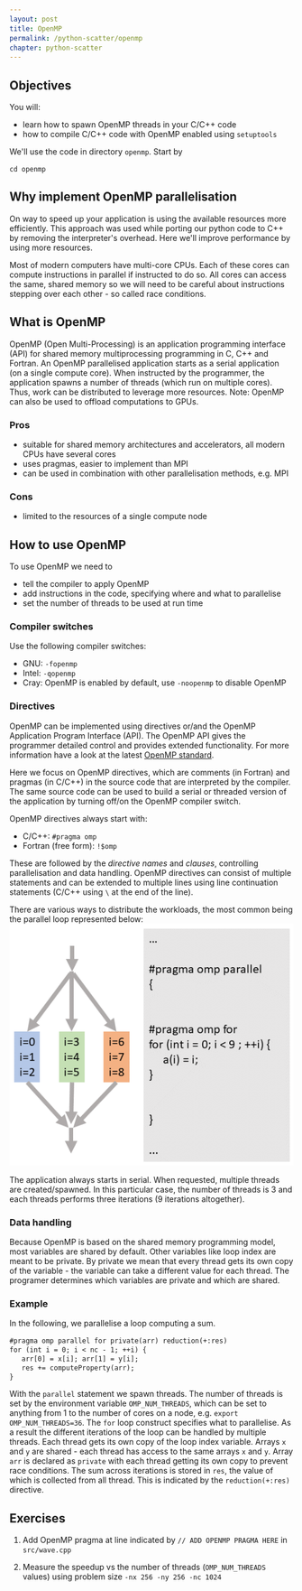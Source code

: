 ```yaml
---
layout: post
title: OpenMP
permalink: /python-scatter/openmp
chapter: python-scatter
---
```


## Objectives

You will:

* learn how to spawn OpenMP threads in your C/C++ code
* how to compile C/C++ code with OpenMP enabled using `setuptools`

We'll use the code in directory `openmp`. Start by
```
cd openmp
```

## Why implement OpenMP parallelisation

On way to speed up your application is using the available resources more efficiently. This approach was used while porting our python code to C++ by removing the interpreter's overhead. Here we'll improve performance by using more resources. 

Most of modern computers have multi-core CPUs. Each of these cores can compute instructions in parallel if instructed to do so. All cores can access the same, shared memory so we will need to be careful about instructions stepping over each other - so called race conditions.

## What is OpenMP

OpenMP (Open Multi-Processing) is an application programming interface (API) for shared memory multiprocessing programming in C, C++ and Fortran.  An OpenMP parallelised application starts as a serial application (on a single compute core). When instructed by the programmer, the application spawns a number of threads (which run on multiple cores). Thus, work can be distributed to leverage more resources. Note: OpenMP can also be used to offload computations to GPUs.

### Pros

* suitable for shared memory architectures and accelerators, all modern CPUs have several cores
* uses pragmas, easier to implement than MPI
* can be used in combination with other parallelisation methods, e.g. MPI

### Cons

* limited to the resources of a single compute node

## How to use OpenMP

To use OpenMP we need to
* tell the compiler to apply OpenMP
* add instructions in the code, specifying where and what to parallelise
* set the number of threads to be used at run time

### Compiler switches

Use the following compiler switches:
* GNU: `-fopenmp`
* Intel: `-qopenmp`
* Cray: OpenMP is enabled by default, use `-noopenmp` to disable OpenMP

### Directives

OpenMP can be implemented using directives or/and the OpenMP Application Program Interface (API). The OpenMP API gives the programmer detailed control and provides extended functionality. For more information have a look at the latest [OpenMP standard](https://www.openmp.org/wp-content/uploads/openmp-4.5.pdf). 

Here we focus on OpenMP directives, which are comments (in Fortran) and pragmas (in C/C++) in the source code that are interpreted by the compiler. The same source code can be used to build a serial or threaded version of the application by turning off/on the OpenMP compiler switch.

OpenMP directives always start with:
* C/C++: `#pragma omp`
* Fortran (free form): `!$omp`

These are followed by the _directive names_ and _clauses_, controlling parallelisation and data handling. OpenMP directives can consist of multiple statements and can be extended to multiple lines using line continuation statements (C/C++ using `\` at the end of the line).

There are various ways to distribute the workloads, the most common being the parallel loop represented below:
[![example-mpi-gather](images/example_omp_threads.png)](images/example_omp_threads.png)

The application always starts in serial. When requested, multiple threads are created/spawned. In this particular case, the number of threads is 3 and each threads performs three iterations (9 iterations altogether).

### Data handling
Because OpenMP is based on the shared memory programming model, most variables are shared by default. Other variables like loop index are meant to be private. By private we mean that every thread gets its own copy of the variable - the variable can take a different value for each thread. The programer determines which variables are private and which are shared.

### Example
In the following, we parallelise a loop computing a sum.
```
#pragma omp parallel for private(arr) reduction(+:res)
for (int i = 0; i < nc - 1; ++i) {
   arr[0] = x[i]; arr[1] = y[i];
   res += computeProperty(arr);
}
```
With the `parallel` statement we spawn threads. The number of threads is set by the environment variable `OMP_NUM_THREADS`, which can be set to anything from 1 to the number of cores on a node, e.g. `export OMP_NUM_THREADS=36`. The `for` loop construct specifies what to parallelise. As a result the different iterations of the loop can be handled by multiple threads. Each thread gets its own copy of the loop index variable. Arrays `x` and `y` are shared - each thread has access to the same arrays `x` and `y`. Array `arr` is declared as `private` with each thread getting its own copy to prevent race conditions. The sum across iterations is stored in `res`, the value of which is collected from all thread. This is indicated by the `reduction(+:res)` directive.

## Exercises

 1. Add OpenMP pragma at line indicated by `// ADD OPENMP PRAGMA HERE` in `src/wave.cpp`

 2. Measure the speedup vs the number of threads (`OMP_NUM_THREADS` values) using problem size `-nx 256 -ny 256 -nc 1024`

